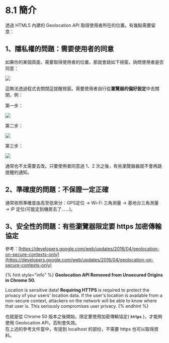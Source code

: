# 8.1 簡介

透過 HTML5 內建的 Geolocation API 取得使用者所在的位置。有幾點需要留意：

## 1、隱私權的問題：需要使用者的同意

如果你的某個頁面，需要取得使用者的位置，那就會跳如下視窗，詢問使用者是否同意：

![](../.gitbook/assets/geolocation\_privacy.png)

這無法透過程式去關閉這提醒視窗。需要使用者自行從**瀏覽器的偏好設定**中去關閉，例：

第一步：

![](../.gitbook/assets/site\_setting.png)

第二步：

![](../.gitbook/assets/site\_setting\_location.png)

第三步：

![](<../.gitbook/assets/geolocation\_location\_ask\_before (1).png>)



通常也不太需要去改。只要使用者同意過 1、2 次之後，有些瀏覽器器就不會再跳提醒的通知。



## 2、準確度的問題：不保證一定正確

通常依照準確度由高至低來分：GPS定位 → Wi-Fi 三角測量 → 基地台三角測量 → IP 定位(可能定到機房去了……)。



## 3、安全性的問題：有些瀏覽器限定要 https 加密傳輸協定

參考：[https://developers.google.com/web/updates/2016/04/geolocation-on-secure-contexts-only](https://developers.google.com/web/updates/2016/04/geolocation-on-secure-contexts-only)

{% hint style="info" %}
**Geolocation API Removed from Unsecured Origins in Chrome 50.**

Location is sensitive data! **Requiring HTTPS** is required to protect the privacy of your users' location data. If the user's location is available from a non-secure context, attackers on the network will be able to know where that user is. This seriously compromises user privacy.
{% endhint %}

也就是從 Chrome 50 版本之後開始，限定要使用加密傳輸協定( **`https`** )，才能夠使用 Geolocation API，否則會失效。\
在上述的參考文件當中，有提到 localhost 的部份，不需要 https 也可以取得資料。

